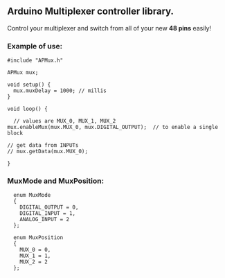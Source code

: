 ## Arduino Multiplexer controller library.

Control your multiplexer and switch from all of your new **48 pins** easily!

### Example of use:


	#include "APMux.h"

	APMux mux;

	void setup() {
	  mux.muxDelay = 1000; // millis
	}

	void loop() {

	  // values are MUX_0, MUX_1, MUX_2
    mux.enableMux(mux.MUX_0, mux.DIGITAL_OUTPUT);  // to enable a single block

    // get data from INPUTs
    // mux.getData(mux.MUX_0);

	}


### MuxMode and MuxPosition:

	  enum MuxMode
	  {
	    DIGITAL_OUTPUT = 0,
	    DIGITAL_INPUT = 1,
	    ANALOG_INPUT = 2
	  };

	  enum MuxPosition
	  {
	    MUX_0 = 0,
	    MUX_1 = 1,
	    MUX_2 = 2
	  };
